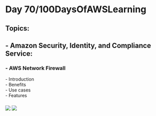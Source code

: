 <h1> Day 70/100DaysOfAWSLearning </h1>
<h2> Topics: </h2>

 <h2>  - Amazon Security, Identity, and Compliance Service: </h2>

<h3> - AWS Network Firewall</h3>
         - Introduction <br>
         - Benefits <br> 
         - Use cases <br>
         - Features <br>
         
  <h3>   </h3>
       

<img src = "https://github.com/thetechgirlgita/100-days-of-aws-learning/blob/master/Images/Day70/70_1.jpg?raw=true">
<img src = "https://github.com/thetechgirlgita/100-days-of-aws-learning/blob/master/Images/Day70/70_2.jpg?raw=true">
